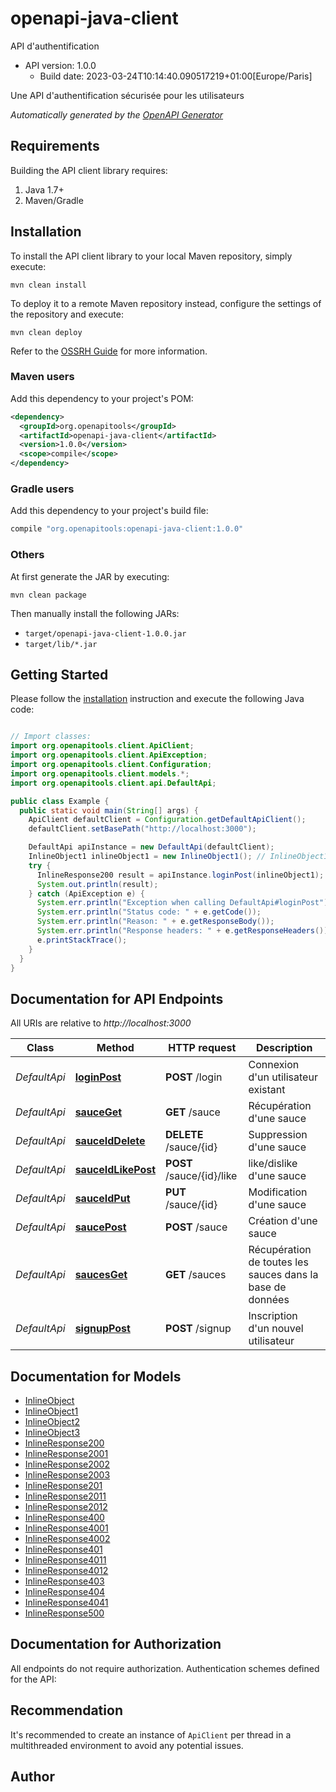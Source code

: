 # openapi-java-client

API d&#39;authentification
- API version: 1.0.0
  - Build date: 2023-03-24T10:14:40.090517219+01:00[Europe/Paris]

Une API d'authentification sécurisée pour les utilisateurs


*Automatically generated by the [OpenAPI Generator](https://openapi-generator.tech)*


## Requirements

Building the API client library requires:
1. Java 1.7+
2. Maven/Gradle

## Installation

To install the API client library to your local Maven repository, simply execute:

```shell
mvn clean install
```

To deploy it to a remote Maven repository instead, configure the settings of the repository and execute:

```shell
mvn clean deploy
```

Refer to the [OSSRH Guide](http://central.sonatype.org/pages/ossrh-guide.html) for more information.

### Maven users

Add this dependency to your project's POM:

```xml
<dependency>
  <groupId>org.openapitools</groupId>
  <artifactId>openapi-java-client</artifactId>
  <version>1.0.0</version>
  <scope>compile</scope>
</dependency>
```

### Gradle users

Add this dependency to your project's build file:

```groovy
compile "org.openapitools:openapi-java-client:1.0.0"
```

### Others

At first generate the JAR by executing:

```shell
mvn clean package
```

Then manually install the following JARs:

* `target/openapi-java-client-1.0.0.jar`
* `target/lib/*.jar`

## Getting Started

Please follow the [installation](#installation) instruction and execute the following Java code:

```java

// Import classes:
import org.openapitools.client.ApiClient;
import org.openapitools.client.ApiException;
import org.openapitools.client.Configuration;
import org.openapitools.client.models.*;
import org.openapitools.client.api.DefaultApi;

public class Example {
  public static void main(String[] args) {
    ApiClient defaultClient = Configuration.getDefaultApiClient();
    defaultClient.setBasePath("http://localhost:3000");

    DefaultApi apiInstance = new DefaultApi(defaultClient);
    InlineObject1 inlineObject1 = new InlineObject1(); // InlineObject1 | 
    try {
      InlineResponse200 result = apiInstance.loginPost(inlineObject1);
      System.out.println(result);
    } catch (ApiException e) {
      System.err.println("Exception when calling DefaultApi#loginPost");
      System.err.println("Status code: " + e.getCode());
      System.err.println("Reason: " + e.getResponseBody());
      System.err.println("Response headers: " + e.getResponseHeaders());
      e.printStackTrace();
    }
  }
}

```

## Documentation for API Endpoints

All URIs are relative to *http://localhost:3000*

Class | Method | HTTP request | Description
------------ | ------------- | ------------- | -------------
*DefaultApi* | [**loginPost**](docs/DefaultApi.md#loginPost) | **POST** /login | Connexion d&#39;un utilisateur existant
*DefaultApi* | [**sauceGet**](docs/DefaultApi.md#sauceGet) | **GET** /sauce | Récupération d&#39;une sauce
*DefaultApi* | [**sauceIdDelete**](docs/DefaultApi.md#sauceIdDelete) | **DELETE** /sauce/{id} | Suppression d&#39;une sauce
*DefaultApi* | [**sauceIdLikePost**](docs/DefaultApi.md#sauceIdLikePost) | **POST** /sauce/{id}/like | like/dislike d&#39;une sauce
*DefaultApi* | [**sauceIdPut**](docs/DefaultApi.md#sauceIdPut) | **PUT** /sauce/{id} | Modification d&#39;une sauce
*DefaultApi* | [**saucePost**](docs/DefaultApi.md#saucePost) | **POST** /sauce | Création d&#39;une sauce
*DefaultApi* | [**saucesGet**](docs/DefaultApi.md#saucesGet) | **GET** /sauces | Récupération de toutes les sauces dans la base de données
*DefaultApi* | [**signupPost**](docs/DefaultApi.md#signupPost) | **POST** /signup | Inscription d&#39;un nouvel utilisateur


## Documentation for Models

 - [InlineObject](docs/InlineObject.md)
 - [InlineObject1](docs/InlineObject1.md)
 - [InlineObject2](docs/InlineObject2.md)
 - [InlineObject3](docs/InlineObject3.md)
 - [InlineResponse200](docs/InlineResponse200.md)
 - [InlineResponse2001](docs/InlineResponse2001.md)
 - [InlineResponse2002](docs/InlineResponse2002.md)
 - [InlineResponse2003](docs/InlineResponse2003.md)
 - [InlineResponse201](docs/InlineResponse201.md)
 - [InlineResponse2011](docs/InlineResponse2011.md)
 - [InlineResponse2012](docs/InlineResponse2012.md)
 - [InlineResponse400](docs/InlineResponse400.md)
 - [InlineResponse4001](docs/InlineResponse4001.md)
 - [InlineResponse4002](docs/InlineResponse4002.md)
 - [InlineResponse401](docs/InlineResponse401.md)
 - [InlineResponse4011](docs/InlineResponse4011.md)
 - [InlineResponse4012](docs/InlineResponse4012.md)
 - [InlineResponse403](docs/InlineResponse403.md)
 - [InlineResponse404](docs/InlineResponse404.md)
 - [InlineResponse4041](docs/InlineResponse4041.md)
 - [InlineResponse500](docs/InlineResponse500.md)


## Documentation for Authorization

All endpoints do not require authorization.
Authentication schemes defined for the API:

## Recommendation

It's recommended to create an instance of `ApiClient` per thread in a multithreaded environment to avoid any potential issues.

## Author



